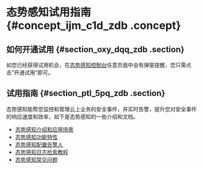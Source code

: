# 态势感知试用指南 {#concept_ijm_c1d_zdb .concept}

## 如何开通试用 {#section_oxy_dqq_zdb .section}

如您已经获得试用机会，在[态势感知控制台](https://yundun.console.aliyun.com/?spm=5176.2020520110.all.2.6c1b1426cDZ79X&p=sas#/overviews)任意页面中会有弹窗提醒，您只需点击“开通试用”即可。

## 试用指南 {#section_ptl_5pq_zdb .section}

态势感知能帮您监控和管理云上业务的安全事件，并实时告警，提升您对安全事件的响应速度和效率，如下是态势感知的一些介绍和文档。

-   [态势感知介绍和应用场景](../cn.zh-CN/产品简介/产品概述.md#)
-   [态势感知功能特性](../cn.zh-CN/产品简介/功能特性.md#)
-   [态势感知配置告警人](cn.zh-CN/用户指南/即将下线功能/如何设置告警通知和日报邮件.md#)
-   [态势感知日志检索教程](cn.zh-CN/用户指南/日志检索/使用日志检索.md#)
-   [态势感知常见问题](../cn.zh-CN/常见问题/常见问题.md#)

